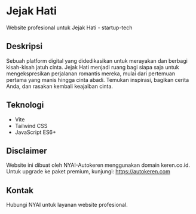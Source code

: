 # Jejak Hati

Website profesional untuk Jejak Hati - startup-tech

## Deskripsi
Sebuah platform digital yang didedikasikan untuk merayakan dan berbagi kisah-kisah jatuh cinta. Jejak Hati menjadi ruang bagi siapa saja untuk mengekspresikan perjalanan romantis mereka, mulai dari pertemuan pertama yang manis hingga cinta abadi. Temukan inspirasi, bagikan cerita Anda, dan rasakan kembali keajaiban cinta.

## Teknologi
- Vite
- Tailwind CSS
- JavaScript ES6+

## Disclaimer
Website ini dibuat oleh NYAI-Autokeren menggunakan domain keren.co.id.
Untuk upgrade ke paket premium, kunjungi: https://autokeren.com

## Kontak
Hubungi NYAI untuk layanan website profesional.
